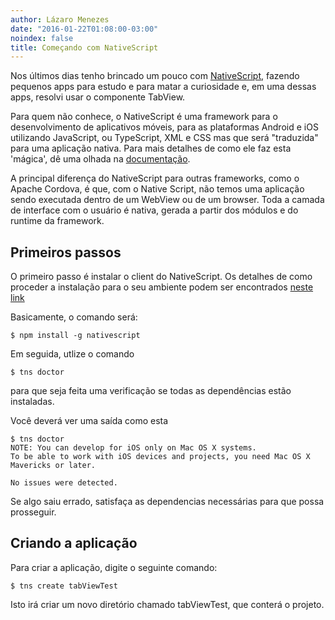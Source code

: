 ```yaml
---
author: Lázaro Menezes
date: "2016-01-22T01:08:00-03:00"
noindex: false
title: Começando com NativeScript
---
```


Nos últimos dias tenho brincado um pouco com [NativeScript](nativescript.org), fazendo pequenos apps para estudo e para matar a curiosidade e, em uma dessas apps, resolvi usar o componente TabView.

Para quem não conhece, o NativeScript é uma framework para o desenvolvimento de aplicativos móveis, para as plataformas Android e iOS utilizando JavaScript, ou TypeScript, XML e CSS mas que será "traduzida" para uma aplicação nativa. Para mais detalhes de como ele faz esta 'mágica', dê uma olhada na [documentação](http://docs.nativescript.org/).

A principal diferença do NativeScript para outras frameworks, como o Apache Cordova, é que, com o Native Script, não temos uma aplicação sendo executada dentro de um WebView ou de um browser. Toda a camada de interface com o usuário é nativa, gerada a partir dos módulos e do runtime da framework.

## Primeiros passos

O primeiro passo é instalar o client do NativeScript. Os detalhes de como proceder a instalação para o seu ambiente podem ser encontrados [neste link](http://docs.nativescript.org/start/quick-setup#the-nativescript-cli)

Basicamente, o comando será:

```
$ npm install -g nativescript
```

Em seguida, utlize o comando

```
$ tns doctor
```

para que seja feita uma verificação se todas as dependências estão instaladas.

Você deverá ver uma saída como esta

```
$ tns doctor
NOTE: You can develop for iOS only on Mac OS X systems.
To be able to work with iOS devices and projects, you need Mac OS X Mavericks or later.

No issues were detected.
```

Se algo saiu errado, satisfaça as dependencias necessárias para que possa prosseguir.

## Criando a aplicação

Para criar a aplicação, digite o seguinte comando:

```
$ tns create tabViewTest
```

Isto irá criar um novo diretório chamado tabViewTest, que conterá o projeto.
